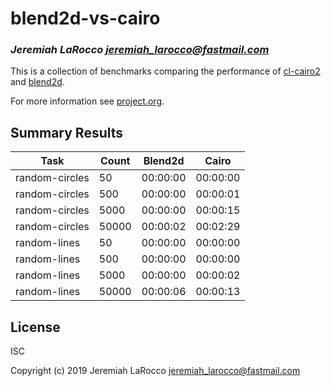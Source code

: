 # blend2d-vs-cairo
### _Jeremiah LaRocco <jeremiah_larocco@fastmail.com>_

This is a collection of benchmarks comparing the performance of [cl-cairo2](https://github.com/rpav/cl-cairo2) and [blend2d](https://github.com/jl2/cl-blend2d).

For more information see [project.org](project.org).

## Summary Results

| Task           | Count |  Blend2d |    Cairo |
|----------------|-------|----------|----------|
| random-circles |    50 | 00:00:00 | 00:00:00 |
| random-circles |   500 | 00:00:00 | 00:00:01 |
| random-circles |  5000 | 00:00:00 | 00:00:15 |
| random-circles | 50000 | 00:00:02 | 00:02:29 |
| random-lines   |    50 | 00:00:00 | 00:00:00 |
| random-lines   |   500 | 00:00:00 | 00:00:00 |
| random-lines   |  5000 | 00:00:00 | 00:00:02 |
| random-lines   | 50000 | 00:00:06 | 00:00:13 |



## License

ISC


Copyright (c) 2019 Jeremiah LaRocco <jeremiah_larocco@fastmail.com>


